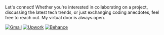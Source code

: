 Let's connect! Whether you're interested in collaborating on a project, discussing the latest tech trends, or just exchanging coding anecdotes, feel free to reach out. My virtual door is always open.


[![Gmail](https://img.shields.io/badge/Gmail-%23d9534f?style=for-the-badge&logo=gmail&logoColor=white)](mailto:ataurrab56@gmail.com)  [![Upwork](https://img.shields.io/badge/Upwork-%236db33f?style=for-the-badge&logo=upwork&logoColor=white)](https://www.upwork.com/freelancers/~010265848fae8ffe2e) [![Behance](https://img.shields.io/badge/Behance-%23000000?style=for-the-badge&logo=behance&logoColor=white)](https://www.behance.net/ataurrab12)



<!---
AtaUrrab/AtaUrrab is a ✨ special ✨ repository because its `README.md` (this file) appears on your GitHub profile.
You can click the Preview link to take a look at your changes.
--->
